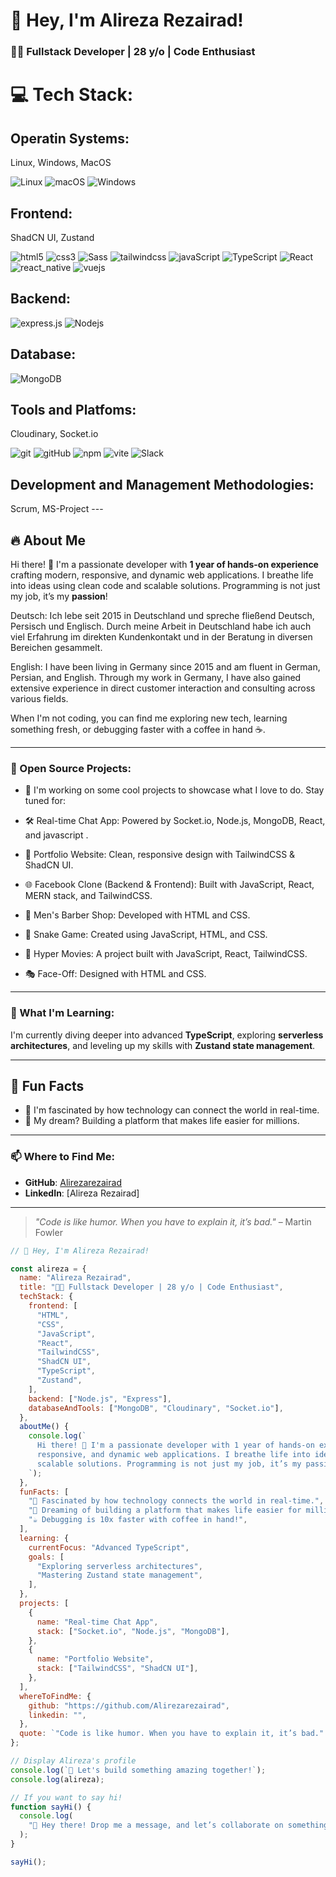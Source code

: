 # 🌟 Hey, I'm Alireza Rezairad! 

### 👨‍💻 Fullstack Developer | 28 y/o | Code Enthusiast  

<h1> 💻 Tech Stack: </h1>
 <h2>Operatin Systems: </h2>Linux, Windows, MacOS
  <p>
   <img alt="Linux" src="https://img.shields.io/badge/Linux-FCC624?style=for-the-badge&logo=linux&logoColor=black" />
   <img alt="macOS" src="https://img.shields.io/badge/mac%20os-000000?style=for-the-badge&logo=macos&logoColor=F0F0F0" />
   <img alt="Windows" src="https://img.shields.io/badge/Windows-0078D6?style=for-the-badge&logo=windows&logoColor=white" />
  </p>
<h2>Frontend:</h2>  ShadCN UI, Zustand 
  <p>
     <img alt="html5" src="https://img.shields.io/badge/-HTML5-E34F26?style=flat-square&logo=html5&logoColor=white" />
     <img alt="css3" src="https://img.shields.io/badge/css3-%231572B6.svg?style=for-the-badge&logo=css3&logoColor=white" />
     <img alt="Sass" src="https://img.shields.io/badge/-Sass-CC6699?style=flat-square&logo=sass&logoColor=white" />
     <img alt="tailwindcss" src="https://img.shields.io/badge/tailwindcss-%2338B2AC.svg?style=for-the-badge&logo=tailwind-css&logoColor=white" />
     <img alt="javaScript" src="https://img.shields.io/badge/javascript-%23323330.svg?style=for-the-badge&logo=javascript&logoColor=%23F7DF1E" />
     <img alt="TypeScript" src="https://img.shields.io/badge/-TypeScript-007ACC?style=flat-square&logo=typescript&logoColor=white" />
     <img alt="React" src="https://img.shields.io/badge/-React-45b8d8?style=flat-square&logo=react&logoColor=white" />
     <img alt="react_native" src="https://img.shields.io/badge/react_native-%2320232a.svg?style=for-the-badge&logo=react&logoColor=%2361DAFB" />
     <img alt="vuejs" src="https://img.shields.io/badge/vuejs-%2335495e.svg?style=for-the-badge&logo=vuedotjs&logoColor=%234FC08D" />
  </p>
<h2>Backend:</h2> 
   <p>
      <img alt="express.js" src="https://img.shields.io/badge/express.js-%23404d59.svg?style=for-the-badge&logo=express&logoColor=%2361DAFB" />
      <img alt="Nodejs" src="https://img.shields.io/badge/-Nodejs-43853d?style=flat-square&logo=Node.js&logoColor=white" />
   </p>
<h2>Database:</h2> 
   <p>
       <img alt="MongoDB" src="https://img.shields.io/badge/-MongoDB-13aa52?style=flat-square&logo=mongodb&logoColor=white" />
   </p>
<h2>Tools and Platfoms: </h2> Cloudinary, Socket.io  
<p>
   <img alt="git" src="https://img.shields.io/badge/-Git-F05032?style=flat-square&logo=git&logoColor=white" />
   <img alt="gitHub" src="https://img.shields.io/badge/github-%23121011.svg?style=for-the-badge&logo=github&logoColor=white" />
   <img alt="npm" src="https://img.shields.io/badge/-NPM-CB3837?style=flat-square&logo=npm&logoColor=white" />
   <img alt="vite" src="https://img.shields.io/badge/vite-%23646CFF.svg?style=for-the-badge&logo=vite&logoColor=white" />
   <img alt="Slack" src="https://img.shields.io/badge/Slack-4A154B?style=for-the-badge&logo=slack&logoColor=white" />
</p>
<h2>Development and Management Methodologies: </h2> Scrum, MS-Project
---  



## 🔥 About Me  
Hi there! 👋 I'm a passionate developer with **1 year of hands-on experience** crafting modern, responsive, and dynamic web applications. I breathe life into ideas using clean code and scalable solutions. Programming is not just my job, it’s my **passion**! 

Deutsch:
Ich lebe seit 2015 in Deutschland und spreche fließend Deutsch, Persisch und Englisch. Durch meine Arbeit in Deutschland habe ich auch viel Erfahrung im direkten Kundenkontakt und in der Beratung in diversen Bereichen gesammelt.

English:
I have been living in Germany since 2015 and am fluent in German, Persian, and English. Through my work in Germany, I have also gained extensive experience in direct customer interaction and consulting across various fields.

When I'm not coding, you can find me exploring new tech, learning something fresh, or debugging faster with a coffee in hand ☕.  

---  

### 📂 Open Source Projects:
- 🎁 I'm working on some cool projects to showcase what I love to do. Stay tuned for:

- 🛠 Real-time Chat App: Powered by Socket.io, Node.js, MongoDB, React, and javascript .
- 🚀 Portfolio Website: Clean, responsive design with TailwindCSS & ShadCN UI.
- 🌐 Facebook Clone (Backend & Frontend): Built with JavaScript, React, MERN stack, and TailwindCSS.
- 💈 Men's Barber Shop: Developed with HTML and CSS.
- 🐍 Snake Game: Created using JavaScript, HTML, and CSS.
- 🎥 Hyper Movies: A project built with JavaScript, React, TailwindCSS.
- 🎭 Face-Off: Designed with HTML and CSS.

---  

### 🌱 What I'm Learning:  
I'm currently diving deeper into advanced **TypeScript**, exploring **serverless architectures**, and leveling up my skills with **Zustand state management**.  

---  

## 📌 Fun Facts  
- 🌌 I'm fascinated by how technology can connect the world in real-time.  
- 🚀 My dream? Building a platform that makes life easier for millions.  

---  

### 📫 Where to Find Me:  
- **GitHub**: [Alirezarezairad](https://github.com/Alirezarezairad)  
- **LinkedIn**: [Alireza Rezairad]  

---

> _"Code is like humor. When you have to explain it, it’s bad."_ – Martin Fowler
```javascript  
// 🌟 Hey, I'm Alireza Rezairad!  

const alireza = {
  name: "Alireza Rezairad",
  title: "👨‍💻 Fullstack Developer | 28 y/o | Code Enthusiast",
  techStack: {
    frontend: [
      "HTML",
      "CSS",
      "JavaScript",
      "React",
      "TailwindCSS",
      "ShadCN UI",
      "TypeScript",
      "Zustand",
    ],
    backend: ["Node.js", "Express"],
    databaseAndTools: ["MongoDB", "Cloudinary", "Socket.io"],
  },
  aboutMe() {
    console.log(`
      Hi there! 👋 I'm a passionate developer with 1 year of hands-on experience crafting modern, 
      responsive, and dynamic web applications. I breathe life into ideas using clean code and 
      scalable solutions. Programming is not just my job, it’s my passion! 🚀
    `);
  },
  funFacts: [
    "🌌 Fascinated by how technology connects the world in real-time.",
    "🚀 Dreaming of building a platform that makes life easier for millions.",
    "☕ Debugging is 10x faster with coffee in hand!",
  ],
  learning: {
    currentFocus: "Advanced TypeScript",
    goals: [
      "Exploring serverless architectures",
      "Mastering Zustand state management",
    ],
  },
  projects: [
    {
      name: "Real-time Chat App",
      stack: ["Socket.io", "Node.js", "MongoDB"],
    },
    {
      name: "Portfolio Website",
      stack: ["TailwindCSS", "ShadCN UI"],
    },
  ],
  whereToFindMe: {
    github: "https://github.com/Alirezarezairad",
    linkedin: "",
  },
  quote: `"Code is like humor. When you have to explain it, it’s bad." – Martin Fowler`,
};

// Display Alireza's profile
console.log(`🌟 Let's build something amazing together!`);
console.log(alireza);

// If you want to say hi!
function sayHi() {
  console.log(
    "👋 Hey there! Drop me a message, and let’s collaborate on something awesome."
  );
}

sayHi();
```
